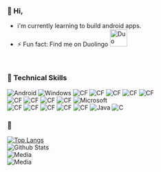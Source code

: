 ### 👋 Hi,

- i'm currently learning to build android apps.
- ⚡ Fun fact: Find me on Duolingo
<a href="https://www.duolingo.com/profile/010601exe?via=share_profile" target="_blank"><img src="https://d35aaqx5ub95lt.cloudfront.net/images/duolingo-touch-icon2.png" alt="Duo" width="40px"/></a>
<br>

### 💼 Technical Skills
![Android](https://img.shields.io/badge/Android-3DDC84?style=for-the-badge&logo=android&logoColor=white)
![Windows](https://img.shields.io/badge/Windows-0078D6?style=for-the-badge&logo=windows&logoColor=white)
![CF](https://img.shields.io/badge/Visual_Studio_Code-0078D4?style=for-the-badge&logo=visual%20studio%20code&logoColor=white)
![CF](https://img.shields.io/badge/Notepad++-90E59A.svg?style=for-the-badge&logo=notepad%2B%2B&logoColor=black)
![CF](https://img.shields.io/badge/Android_Studio-3DDC84?style=for-the-badge&logo=android-studio&logoColor=white)
![CF](https://img.shields.io/badge/Xampp-F37623?style=for-the-badge&logo=xampp&logoColor=white)
![CF](https://img.shields.io/badge/Unity-100000?style=for-the-badge&logo=unity&logoColor=white)
<br>
![CF](https://img.shields.io/badge/Cloudflare-F38020?style=for-the-badge&logo=Cloudflare&logoColor=white)
![CF](https://img.shields.io/badge/Oracle-F80000?style=for-the-badge&logo=oracle&logoColor=black)
![CF](https://img.shields.io/badge/MySQL-005C84?style=for-the-badge&logo=mysql&logoColor=white)
![CF](https://img.shields.io/badge/Nginx-009639?style=for-the-badge&logo=nginx&logoColor=white)
![Microsoft](https://img.shields.io/badge/Microsoft-0078D4?style=for-the-badge&logo=microsoft&logoColor=white)
<br>
![CF](https://img.shields.io/badge/JavaScript-323330?style=for-the-badge&logo=javascript&logoColor=F7DF1E)
![CF](https://img.shields.io/badge/HTML5-E34F26?style=for-the-badge&logo=html5&logoColor=white)
![CF](https://img.shields.io/badge/CSS3-1572B6?style=for-the-badge&logo=css3&logoColor=white)
![CF](https://img.shields.io/badge/PHP-777BB4?style=for-the-badge&logo=php&logoColor=white)
![CF](https://img.shields.io/badge/C%2B%2B-00599C?style=for-the-badge&logo=c%2B%2B&logoColor=white)
![Java](https://img.shields.io/badge/java-%23ED8B00.svg?style=for-the-badge&logo=openjdk&logoColor=white)
![C](https://img.shields.io/badge/c-%2300599C.svg?style=for-the-badge&logo=c&logoColor=white)

### 📝
[![Top Langs](https://github-readme-stats.vercel.app/api/top-langs/?username=Mikeexe2&layout=compact&theme=gruvbox_light&locale=en)](https://github.com/anuraghazra/github-readme-stats)
<br>
![Github Stats](https://github-readme-stats.vercel.app/api?username=Mikeexe2&count_private=true&show_icons=true&include_all_commits=true)
<br>
![Media](https://komarev.com/ghpvc/?username=Mikeexe2&style=flat-square)
<br>
![Media](https://hits.seeyoufarm.com/api/count/incr/badge.svg?url=https%3A%2F%2Fgithub.com%2F{Mikeexe2}1212%2Fhit-counter)


